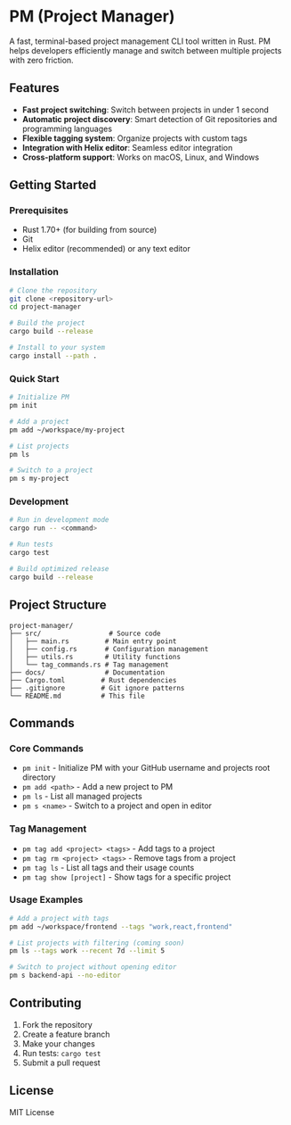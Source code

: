 # PM (Project Manager)

A fast, terminal-based project management CLI tool written in Rust. PM helps developers efficiently manage and switch between multiple projects with zero friction.

## Features

- **Fast project switching**: Switch between projects in under 1 second
- **Automatic project discovery**: Smart detection of Git repositories and programming languages
- **Flexible tagging system**: Organize projects with custom tags
- **Integration with Helix editor**: Seamless editor integration
- **Cross-platform support**: Works on macOS, Linux, and Windows

## Getting Started

### Prerequisites

- Rust 1.70+ (for building from source)
- Git
- Helix editor (recommended) or any text editor

### Installation

```bash
# Clone the repository
git clone <repository-url>
cd project-manager

# Build the project
cargo build --release

# Install to your system
cargo install --path .
```

### Quick Start

```bash
# Initialize PM
pm init

# Add a project
pm add ~/workspace/my-project

# List projects
pm ls

# Switch to a project
pm s my-project
```

### Development

```bash
# Run in development mode
cargo run -- <command>

# Run tests
cargo test

# Build optimized release
cargo build --release
```

## Project Structure

```
project-manager/
├── src/                 # Source code
│   ├── main.rs         # Main entry point
│   ├── config.rs       # Configuration management
│   ├── utils.rs        # Utility functions
│   └── tag_commands.rs # Tag management
├── docs/               # Documentation
├── Cargo.toml         # Rust dependencies
├── .gitignore         # Git ignore patterns
└── README.md          # This file
```

## Commands

### Core Commands

- `pm init` - Initialize PM with your GitHub username and projects root directory
- `pm add <path>` - Add a new project to PM
- `pm ls` - List all managed projects
- `pm s <name>` - Switch to a project and open in editor

### Tag Management

- `pm tag add <project> <tags>` - Add tags to a project
- `pm tag rm <project> <tags>` - Remove tags from a project
- `pm tag ls` - List all tags and their usage counts
- `pm tag show [project]` - Show tags for a specific project

### Usage Examples

```bash
# Add a project with tags
pm add ~/workspace/frontend --tags "work,react,frontend"

# List projects with filtering (coming soon)
pm ls --tags work --recent 7d --limit 5

# Switch to project without opening editor
pm s backend-api --no-editor
```

## Contributing

1. Fork the repository
2. Create a feature branch
3. Make your changes
4. Run tests: `cargo test`
5. Submit a pull request

## License

MIT License